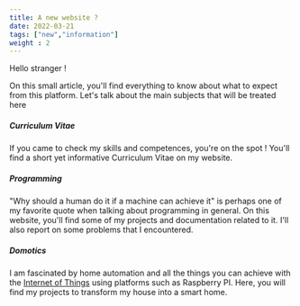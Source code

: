 ```yaml
---
title: A new website ?
date: 2022-03-21
tags: ["new","information"]
weight : 2
---
```


Hello stranger ! 

On this small article, you'll find everything to know about what to expect from this platform. Let's talk about the main subjects that will be treated here

##### Curriculum Vitae

If you came to check my skills and competences, you're on the spot ! You'll find a short yet informative Curriculum Vitae on my website.

##### Programming

"Why should a human do it if a machine can achieve it" is perhaps one of my favorite quote
when talking about programming in general. On this website, you'll find some of my projects and documentation related to it. I'll also report on some problems that I encountered.

##### Domotics

I am fascinated by home automation and all the things you can achieve with the [Internet of Things](https://www.oracle.com/internet-of-things/what-is-iot/#:~:text=What%20is%20IoT%3F,and%20systems%20over%20the%20internet.) using platforms such as Raspberry PI. Here, you will find my projects to transform my house into a smart home.





